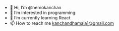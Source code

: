 - 👋 Hi, I’m @nemokanchan
- 👀 I’m interested in programming
- 🌱 I’m currently learning React
-  📫 How to reach me kanchandhamala1@gmail.com

<!---
nemokanchan/nemokanchan is a ✨ special ✨ repository because its `README.md` (this file) appears on your GitHub profile.
You can click the Preview link to take a look at your changes.
--->
